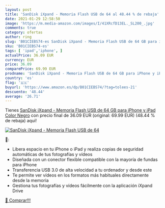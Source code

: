 ```yaml
---
layout: post
title: 'SanDisk iXpand - Memoria Flash USB de 64 al 48.44 % de rebaja'
date: 2021-01-29 12:58:50
image: 'https://m.media-amazon.com/images/I/41XRcfD13EL._SL200_.jpg'
comments: true
category: ofertas
author: ring
slug: 'B01CIEBS74-es SanDisk iXpand - Memoria Flash USB de 64 GB para iPhone y...'
sku: 'B01CIEBS74-es'
tags: [ 'ipad','iphone', ]
actualPrice: 36.09 EUR
currency: EUR
price: 36.09
comparePrice: 69.99 EUR
prodname: 'SanDisk iXpand - Memoria Flash USB de 64 GB para iPhone y iPad  Color Negro'
country: 'es'
flag: '🇪🇸'
buyurl: 'https://www.amazon.es/dp/B01CIEBS74/?tag=tolees-21'
descuento: '48.44'
average: '26.71'
---
```


Tienes [SanDisk iXpand - Memoria Flash USB de 64 GB para iPhone y iPad  Color Negro](https://www.amazon.es/dp/B01CIEBS74/?tag=tolees-21) con precio final de  36.09 EUR (original: 69.99 EUR) (48.44 %  de rebaja) aqui!

[![SanDisk iXpand - Memoria Flash USB de 64](https://m.media-amazon.com/images/I/41XRcfD13EL._SL200_.jpg)](https://www.amazon.es/dp/B01CIEBS74/?tag=tolees-21)

🔎:

- Libera espacio en tu iPhone o iPad y realiza copias de seguridad automáticas de tus fotografías y vídeos
- Diseñada con un conector flexible compatible con la mayoría de fundas para iPhone
- Transferencia USB 3.0 de alta velocidad a tu ordenador y desde este
- Te permite ver vídeos en los formatos más habituales directamente desde la memoria
- Gestiona tus fotografías y vídeos fácilmente con la aplicación iXpand Drive

[🛒 Comprar!!!](https://www.amazon.es/dp/B01CIEBS74/?tag=tolees-21)

